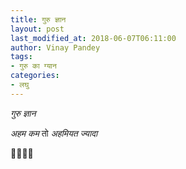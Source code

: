 ```yaml
---
title: गुरु ज्ञान
layout: post
last_modified_at: 2018-06-07T06:11:00
author: Vinay Pandey
tags:
- गुरु का ग्यान
categories:
- लघु
---
```

*गुरु ज्ञान*

*अहम कम*
तो
*अहमियत ज्यादा*

🙏🌷🌷🙏


